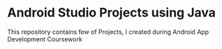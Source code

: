 # Android Studio Projects using Java
This repository contains few of Projects, I created during Android App Development Coursework
